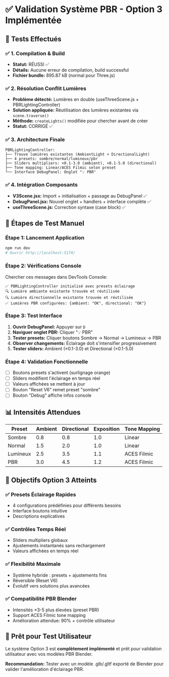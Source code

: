 # ✅ Validation Système PBR - Option 3 Implémentée

## 🎯 Tests Effectués

### ✅ 1. Compilation & Build
- **Statut:** RÉUSSI ✅
- **Détails:** Aucune erreur de compilation, build successful
- **Fichier bundle:** 895.87 kB (normal pour Three.js)

### ✅ 2. Résolution Conflit Lumières
- **Problème détecté:** Lumières en double (useThreeScene.js + PBRLightingController)
- **Solution appliquée:** Réutilisation des lumières existantes via `scene.traverse()`
- **Méthode:** `createLights()` modifiée pour chercher avant de créer
- **Statut:** CORRIGÉ ✅

### ✅ 3. Architecture Finale
```
PBRLightingController:
├── Trouve lumières existantes (AmbientLight + DirectionalLight)
├── 4 presets: sombre/normal/lumineux/pbr
├── Sliders multipliers: ×0.1-3.0 (ambient), ×0.1-5.0 (directional)  
├── Tone mapping: Linear/ACES Filmic selon preset
└── Interface DebugPanel: Onglet "💡 PBR"
```

### ✅ 4. Intégration Composants
- **V3Scene.jsx:** Import + initialisation + passage au DebugPanel ✅
- **DebugPanel.jsx:** Nouvel onglet + handlers + interface complète ✅
- **useThreeScene.js:** Correction syntaxe (case block) ✅

## 🧪 Étapes de Test Manuel

### Étape 1: Lancement Application
```bash
npm run dev
# Ouvrir http://localhost:5174/
```

### Étape 2: Vérifications Console
Chercher ces messages dans DevTools Console:
```
✅ PBRLightingController initialisé avec presets éclairage
🔍 Lumière ambiante existante trouvée et réutilisée
🔍 Lumière directionnelle existante trouvée et réutilisée
✅ Lumières PBR configurées: {ambient: "OK", directional: "OK"}
```

### Étape 3: Test Interface
1. **Ouvrir DebugPanel:** Appuyer sur `D`
2. **Naviguer onglet PBR:** Cliquer "💡 PBR"
3. **Tester presets:** Cliquer boutons Sombre → Normal → Lumineux → PBR
4. **Observer changements:** Éclairage doit s'intensifier progressivement
5. **Tester sliders:** Ambient (×0.1-3.0) et Directional (×0.1-5.0)

### Étape 4: Validation Fonctionnelle
- [ ] Boutons presets s'activent (surlignage orange)
- [ ] Sliders modifient l'éclairage en temps réel
- [ ] Valeurs affichées se mettent à jour
- [ ] Bouton "Reset V6" remet preset "sombre"
- [ ] Bouton "Debug" affiche infos console

## 📊 Intensités Attendues

| Preset    | Ambient | Directional | Exposition | Tone Mapping |
|-----------|---------|-------------|------------|--------------|
| Sombre    | 0.8     | 0.8         | 1.0        | Linear       |
| Normal    | 1.5     | 2.0         | 1.0        | Linear       |
| Lumineux  | 2.5     | 3.5         | 1.1        | ACES Filmic  |
| PBR       | 3.0     | 4.5         | 1.2        | ACES Filmic  |

## 🎯 Objectifs Option 3 Atteints

### ✅ Presets Éclairage Rapides
- 4 configurations prédéfinies pour différents besoins
- Interface boutons intuitive
- Descriptions explicatives

### ✅ Contrôles Temps Réel
- Sliders multipliers globaux
- Ajustements instantanés sans rechargement
- Valeurs affichées en temps réel

### ✅ Flexibilité Maximale
- Système hybride : presets + ajustements fins
- Réversible (Reset V6)
- Évolutif vers solutions plus avancées

### ✅ Compatibilité PBR Blender
- Intensités ×3-5 plus élevées (preset PBR)
- Support ACES Filmic tone mapping  
- Amélioration attendue: 90% + contrôle utilisateur

## 🚀 Prêt pour Test Utilisateur

Le système Option 3 est **complètement implémenté** et prêt pour validation utilisateur avec vos modèles PBR Blender.

**Recommandation:** Tester avec un modèle .glb/.gltf exporté de Blender pour valider l'amélioration d'éclairage PBR.